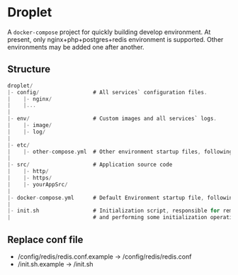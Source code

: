 # Droplet
A `docker-compose` project for quickly building develop environment. At present, only nginx+php+postgres+redis environment is supported. Other environments may be added one after another.

## Structure
```C
droplet/
|- config/                 # All services` configuration files.
|    |- nginx/
|    |...
|
|- env/                    # Custom images and all services` logs.
|    |- image/
|    |- log/
|
|- etc/
|    |- other-compose.yml  # Other environment startup files, following docker-compose syntax.
|
|- src/                    # Application source code
|    |- http/
|    |- https/
|    |- yourAppSrc/
|
|- docker-compose.yml      # Default Environment startup file, following docker-compose syntax.
|
|- init.sh                 # Initialization script, responsible for removing old unused containers
|                          # and performing some initialization operations on the application, such as migrating the database.
```

## Replace conf file
- /config/redis/redis.conf.example -> /config/redis/redis.conf
- /init.sh.example -> /init.sh
